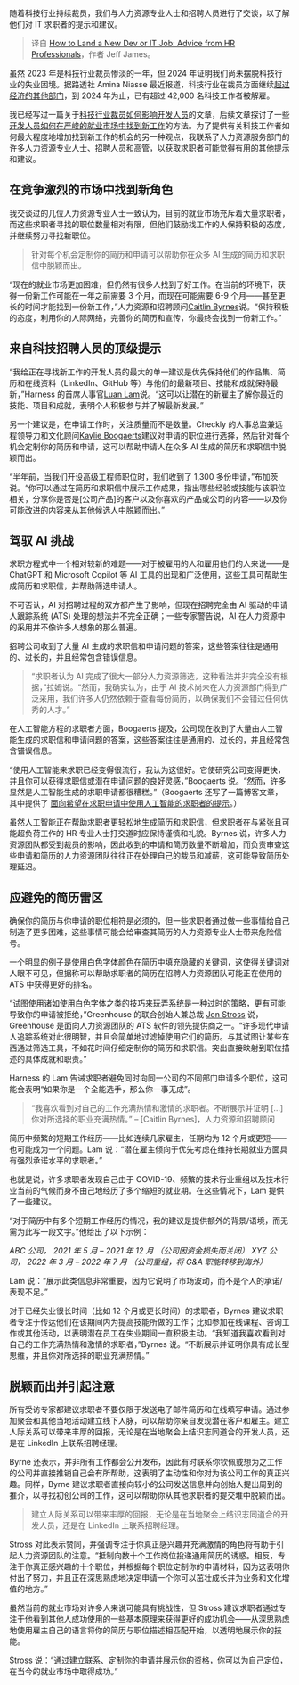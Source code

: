 
<!--
title: 如何获得新的开发或IT工作：人力资源专业人士的建议
cover: https://cdn.thenewstack.io/media/2024/04/a5996549-getty-images-h73s4gnfuhu-unsplash.jpg
-->

随着科技行业持续裁员，我们与人力资源专业人士和招聘人员进行了交谈，以了解他们对 IT 求职者的提示和建议。

> 译自 [How to Land a New Dev or IT Job: Advice from HR Professionals](https://thenewstack.io/how-to-land-a-new-dev-or-it-job-advice-from-hr-professionals/)，作者 Jeff James。


虽然 2023 年是科技行业裁员惨淡的一年，但 2024 年证明我们尚未摆脱科技行业的失业困境。据路透社 Amina Niasse 最近报道，科技行业在裁员方面继续[超过经济的其他部门](https://www.reuters.com/markets/us/us-layoffs-reach-14-month-high-amid-government-tech-cutbacks-2024-04-04/)，到 2024 年为止，已有超过 42,000 名科技工作者被解雇。

我已经写过一篇关于[科技行业裁员如何影响开发人员](https://thenewstack.io/how-tech-industry-layoffs-are-impacting-developers/)的文章，后续文章探讨了一些[开发人员如何在严峻的就业市场中找到新工作](https://thenewstack.io/developers-share-what-helped-them-land-new-roles/)的方法。为了提供有关科技工作者如何最大程度地增加找到新工作的机会的另一种观点，我联系了人力资源服务部门的许多人力资源专业人士、招聘人员和高管，以获取求职者可能觉得有用的其他提示和建议。

## 在竞争激烈的市场中找到新角色

我交谈过的几位人力资源专业人士一致认为，目前的就业市场充斥着大量求职者，而这些求职者寻找的职位数量相对有限，但他们鼓励找工作的人保持积极的态度，并继续努力寻找新职位。

> 针对每个机会定制你的简历和申请可以帮助你在众多 AI 生成的简历和求职信中脱颖而出。

“现在的就业市场更加困难，但仍然有很多人找到了好工作。在当前的环境下，获得一份新工作可能在一年之前需要 3 个月，而现在可能需要 6-9 个月——甚至更长的时间才能找到一份新工作，”人力资源和招聘顾问[Caitlin Byrnes](https://www.linkedin.com/in/caitlin-b-06138097/)说。“保持积极的态度，利用你的人际网络，完善你的简历和宣传，你最终会找到一份新工作。”

## 来自科技招聘人员的顶级提示

“我给正在寻找新工作的开发人员的最大的单一建议是优先保持他们的作品集、简历和在线资料（LinkedIn、GitHub 等）与他们的最新项目、技能和成就保持最新，”Harness 的首席人事官[Luan Lam](https://www.linkedin.com/in/luan-lam-18a196/)说。“这可以让潜在的新雇主了解你最近的技能、项目和成就，表明个人积极参与并了解最新发展。”

另一个建议是，在申请工作时，关注质量而不是数量。Checkly 的人事总监兼远程领导力和文化顾问[Kaylie Boogaerts](https://www.linkedin.com/in/kaylie-boogaerts-72167040/)建议对申请的职位进行选择，然后针对每个机会定制你的简历和申请，这可以帮助申请人在众多 AI 生成的简历和求职信中脱颖而出。

“半年前，当我们开设高级工程师职位时，我们收到了 1,300 多份申请，”布加茨说。“你可以通过在简历和求职信中展示工作成果，指出哪些经验或技能与该职位相关，分享你是否是[公司产品]的客户以及你喜欢的产品或公司的内容——以及你可能改进的内容来从其他候选人中脱颖而出。”

## 驾驭 AI 挑战

求职方程式中一个相对较新的难题——对于被雇用的人和雇用他们的人来说——是 ChatGPT 和 Microsoft Copilot 等 AI 工具的出现和广泛使用，这些工具可帮助生成简历和求职信，并帮助筛选申请人。

不可否认，AI 对招聘过程的双方都产生了影响，但现在招聘完全由 AI 驱动的申请人跟踪系统 (ATS) 处理的想法并不完全正确；一些专家警告说，AI 在人力资源中的采用并不像许多人想象的那么普遍。

招聘公司收到了大量 AI 生成的求职信和申请问题的答案，这些答案往往是通用的、过长的，并且经常包含错误信息。

> “求职者认为 AI 完成了很大一部分人力资源筛选，这种看法并非完全没有根据，”拉姆说。“然而，我确实认为，由于 AI 技术尚未在人力资源部门得到广泛采用，我们许多人仍然依赖于查看每份简历，以确保我们不会错过任何优秀的人才。”

在人工智能方程的求职者方面，Boogaerts 提及，公司现在收到了大量由人工智能生成的求职信和申请问题的答案，这些答案往往是通用的、过长的，并且经常包含错误信息。

“使用人工智能来求职已经变得很流行，我认为这很好。它使研究公司变得更快，并且你可以获得求职信或潜在申请问题的良好灵感，”Boogaerts 说。“然而，许多显然是人工智能生成的求职申请都很糟糕。”（Boogaerts 还写了一篇博客文章，其中提供了 [面向希望在求职申请中使用人工智能的求职者的提示](https://www.checklyhq.com/blog/the-dos-and-donts-of-using-chatgpt-for-job-applications/)。）

虽然人工智能正在帮助求职者更轻松地生成简历和求职信，但求职者在与紧张且可能超负荷工作的 HR 专业人士打交道时应保持谨慎和礼貌。Byrnes 说，许多人力资源团队都受到裁员的影响，因此收到的申请和简历数量不断增加，而负责审查这些申请和简历的人力资源团队往往正在处理自己的裁员和减薪，这可能导致简历处理延迟。

## 应避免的简历雷区

确保你的简历与你申请的职位相符是必须的，但一些求职者通过做一些事情给自己制造了更多困难，这些事情可能会给审查其简历的人力资源专业人士带来危险信号。

一个明显的例子是使用白色字体颜色在简历中填充隐藏的关键词，这使得关键词对人眼不可见，但据称可以帮助求职者的简历在招聘人力资源团队可能正在使用的 ATS 中获得更好的排名。

“试图使用诸如使用白色字体之类的技巧来玩弄系统是一种过时的策略，更有可能导致你的申请被拒绝，”Greenhouse 的联合创始人兼总裁 [Jon Stross](https://www.linkedin.com/in/jonstross/) 说，Greenhouse 是面向人力资源团队的 ATS 软件的领先提供商之一。“许多现代申请人追踪系统对此很明智，并且会简单地过滤掉使用它们的简历。与其试图让某些东西通过筛选工具，不如花时间仔细定制你的简历和求职信。突出直接映射到职位描述的具体成就和职责。”

Harness 的 Lam 告诫求职者避免同时向同一公司的不同部门申请多个职位，这可能会表明“如果你是一个全能选手，那么你一事无成”。

> “我喜欢看到对自己的工作充满热情和激情的求职者。不断展示并证明 […] 你对所选择的职业充满热情。”
>– [Caitlin Byrnes]，人力资源和招聘顾问

简历中频繁的短期工作经历——比如连续几家雇主，任期均为 12 个月或更短——也可能成为一个问题。Lam 说：“潜在雇主倾向于优先考虑在维持长期就业方面具有强烈承诺水平的求职者。”

也就是说，许多求职者发现自己由于 COVID-19、频繁的技术行业重组以及技术行业当前的气候而身不由己地经历了多个缩短的就业期。在这些情况下，Lam 提供了一些建议。

“对于简历中有多个短期工作经历的情况，我的建议是提供额外的背景/语境，而无需为此写一段文字。”他给出了以下示例：

*ABC 公司，* *2021 年 5 月 – 2021 年 12 月* *（公司因资金损失而关闭）* *XYZ 公司，* *2022 年 3 月 – 2022 年 7 月* *（公司重组，将 G&A 职能转移到海外）*

Lam 说：“展示此类信息非常重要，因为它说明了市场波动，而不是个人的承诺/表现不足。”

对于已经失业很长时间（比如 12 个月或更长时间）的求职者，Byrnes 建议求职者专注于传达他们在该期间内为提高技能所做的工作；比如参加在线课程、咨询工作或其他活动，以表明潜在员工在失业期间一直积极主动。“我知道我喜欢看到对自己的工作充满热情和激情的求职者，”Byrnes 说。“不断展示并证明你具有成长型思维，并且你对所选择的职业充满热情。”

## 脱颖而出并引起注意

所有受访专家都建议求职者不要仅限于发送电子邮件简历和在线填写申请。通过参加聚会和其他当地活动建立线下人脉，可以帮助你亲自发现潜在客户和雇主。建立人际关系可以带来丰厚的回报，无论是在当地聚会上结识志同道合的开发人员，还是在 LinkedIn 上联系招聘经理。

Byrne 还表示，并非所有工作都会公开发布，因此有时联系你钦佩或想为之工作的公司并直接推销自己会有所帮助，这表明了主动性和你对为该公司工作的真正兴趣。同样，Byrne 建议求职者直接向较小的公司发送信息并向创始人提出周到的推介，以寻找初创公司的工作，这可以帮助你从其他求职者的提交堆中脱颖而出。

> 建立人际关系可以带来丰厚的回报，无论是在当地聚会上结识志同道合的开发人员，还是在 LinkedIn 上联系招聘经理。

Stross 对此表示赞同，并强调专注于你真正感兴趣并充满激情的角色将有助于引起人力资源团队的注意。“抵制向数十个工作岗位投递通用简历的诱惑。相反，专注于你真正感兴趣的十个职位，并根据每个职位定制你的申请材料，因为这表明你付出了努力，并且正在深思熟虑地决定申请一个你可以茁壮成长并为业务和文化增值的地方。”

虽然当前的就业市场对许多人来说可能具有挑战性，但 Stross 建议求职者通过专注于他看到其他人成功使用的一些基本原理来获得更好的成功机会——从深思熟虑地使用雇主自己的语言将你的简历与职位描述相匹配开始，以透明地展示你的技能。

Stross 说：“通过建立联系、定制你的申请并展示你的资格，你可以为自己定位，在当今的就业市场中取得成功。”

